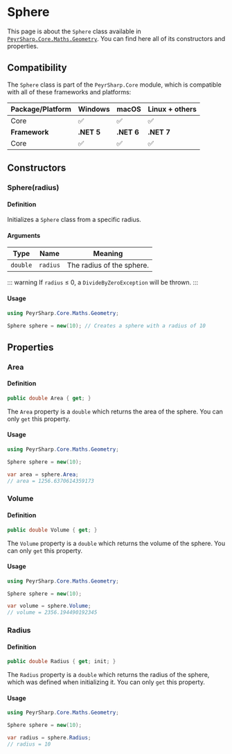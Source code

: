 # Sphere
This page is about the `Sphere` class available in [`PeyrSharp.Core.Maths.Geometry`](/core/maths/geometry).
You can find here all of its constructors and properties.

## Compatibility

The `Sphere` class is part of the `PeyrSharp.Core` module, which is compatible with all of these frameworks and platforms:

| Package/Platform 	| Windows 	| macOS 	| Linux + others 	|
|------------------	|---------	|-------	|----------------	|
| Core            	| ✅       	| ✅     	| ✅              	|
| **Framework**         | **.NET 5** | **.NET 6**  | **.NET 7** |
| Core            	| ✅       	| ✅     	| ✅              	|

## Constructors
### Sphere(radius)
#### Definition
Initializes a `Sphere` class from a specific radius.

#### Arguments

| Type     	| Name     	| Meaning                     	|
|----------	|----------	|-----------------------------	|
| `double` 	| `radius` 	| The radius of the sphere.   	|

::: warning
If `radius` ≤ 0, a `DivideByZeroException` will be thrown.
:::

#### Usage

~~~ c#
using PeyrSharp.Core.Maths.Geometry;

Sphere sphere = new(10); // Creates a sphere with a radius of 10
~~~

## Properties
### Area
#### Definition
~~~ c#
public double Area { get; }
~~~

The `Area` property is a `double` which returns the area of the sphere. You can only `get` this property.

#### Usage

~~~ c#
using PeyrSharp.Core.Maths.Geometry;

Sphere sphere = new(10);

var area = sphere.Area;
// area = 1256.6370614359173
~~~

### Volume
#### Definition
~~~ c#
public double Volume { get; }
~~~

The `Volume` property is a `double` which returns the volume of the sphere. You can only `get` this property.

#### Usage

~~~ c#
using PeyrSharp.Core.Maths.Geometry;

Sphere sphere = new(10);

var volume = sphere.Volume;
// volume = 2356.194490192345
~~~

### Radius
#### Definition
~~~ c#
public double Radius { get; init; }
~~~

The `Radius` property is a `double` which returns the radius of the sphere, which was defined when initializing it. You can only `get` this property.

#### Usage

~~~ c#
using PeyrSharp.Core.Maths.Geometry;

Sphere sphere = new(10);

var radius = sphere.Radius;
// radius = 10
~~~